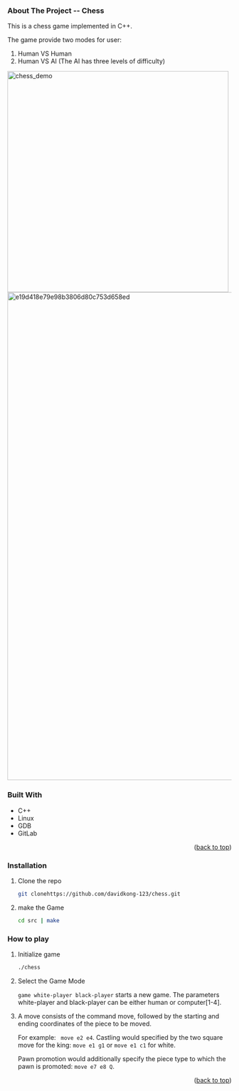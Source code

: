 <!-- TABLE OF CONTENTS -->



<!--Chess -->
### About The Project -- Chess



This is a chess game implemented in C++.

The game provide two modes for user: 

1. Human VS Human
2. Human VS AI (The AI has three levels of difficulty)


<img width="497" alt="chess_demo" src="https://user-images.githubusercontent.com/57188393/168458163-2fbff93a-e8a2-462f-a4f2-ed7db602f33b.png">

<img width="1097" alt="e19d418e79e98b3806d80c753d658ed" src="https://user-images.githubusercontent.com/57188393/168458681-316ac805-d5ed-49aa-88fd-4201375126eb.png">

### Built With

* C++
* Linux
* GDB
* GitLab

<p align="right">(<a href="#top">back to top</a>)</p>



<!-- GETTING STARTED -->


### Installation

1. Clone the repo
   ```sh
   git clonehttps://github.com/davidkong-123/chess.git
   ```
2. make the Game
   ```sh
   cd src | make
   ```
   
   
### How to play

1. Initialize game
   ```sh
   ./chess
   ```
2. Select the Game Mode

   ``` game white-player black-player ``` starts a new game. The parameters white-player and black-player can be either human or computer[1-4].
   
   
3. A move consists of the command move, followed by the starting and ending coordinates of the piece to be moved.



   For example: ``` move e2 e4```. Castling would specified by the two square move for the king: ```move e1 g1``` or ```move e1 c1``` for white. 

   Pawn promotion would additionally specify the piece type to which the pawn is promoted: ```move e7 e8 Q```. 


<p align="right">(<a href="#top">back to top</a>)</p>
